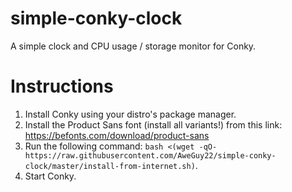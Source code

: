 # simple-conky-clock
A simple clock and CPU usage / storage monitor for Conky.

# Instructions
1. Install Conky using your distro's package manager.
2. Install the Product Sans font (install all variants!) from this link: https://befonts.com/download/product-sans
3. Run the following command: 
`bash <(wget -qO- https://raw.githubusercontent.com/AweGuy22/simple-conky-clock/master/install-from-internet.sh)`.
4. Start Conky.
